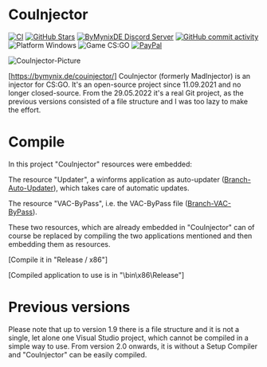 # CouInjector

[![CI](https://github.com/ByMynix/CouInjector/actions/workflows/main.yml/badge.svg)](https://github.com/ByMynix/CouInjector/actions/workflows/main.yml)
<a href="https://github.com/ByMynix/CouInjector/stargazers"><img alt="GitHub Stars" src="https://img.shields.io/github/stars/ByMynix/CouInjector"></a>
<a href="https://dsc.gg/bymynixde"><img alt="ByMynixDE Discord Server" src="https://img.shields.io/discord/908055039258550305?label=Discord&logo=Discord"></a> 
<a href="https://github.com/ByMynix/CouInjector/commits/master"><img alt="GitHub commit activity" src="https://img.shields.io/github/commit-activity/w/ByMynix/CouInjector"></a>
<img alt="Platform Windows" src="https://img.shields.io/badge/platform-Windows-0078d7.svg?style=plastic"></a>
<img alt="Game CS:GO" src="https://img.shields.io/badge/game-CS%3AGO-yellow.svg?style=plastic"></a>
<a href="https://www.paypal.com/paypalme/bymynix"><img alt="PayPal" src="https://img.shields.io/badge/donate-PayPal-104098.svg?style=plastic&logo=PayPal"></a>



<img alt="CouInjector-Picture" src="https://bymynix.de/couinjector/assets/images/couinjector-picture-570x280.png" />
 
[https://bymynix.de/couinjector/]
CouInjector (formerly MadInjector) is an injector for CS:GO. It's an open-source project since 11.09.2021 and no longer closed-source. From the 29.05.2022 it's a real Git project, as the previous versions consisted of a file structure and I was too lazy to make the effort.




# Compile
In this project "CouInjector" resources were embedded:

The resource "Updater", a winforms application as auto-updater ([Branch-Auto-Updater](https://github.com/ByMynix/CouInjector/tree/CouInjector-Auto-Updater)), which takes care of automatic updates.

The resource "VAC-ByPass", i.e. the VAC-ByPass file ([Branch-VAC-ByPass](https://github.com/ByMynix/CouInjector/tree/CouInjector-VAC-ByPass)).

These two resources, which are already embedded in "CouInjector" can of course be replaced by compiling the two applications mentioned and then embedding them as resources.


[Compile it in "Release / x86"]

[Compiled application to use is in "\bin\x86\Release"]









# Previous versions
Please note that up to version 1.9 there is a file structure and it is not a single, let alone one Visual Studio project, which cannot be compiled in a simple way to use. From version 2.0 onwards, it is without a Setup Compiler and "CouInjector" can be easily compiled.
